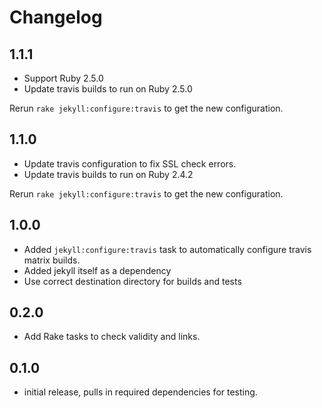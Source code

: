 # Changelog

## 1.1.1

* Support Ruby 2.5.0
* Update travis builds to run on Ruby 2.5.0

Rerun `rake jekyll:configure:travis` to get the new configuration.

## 1.1.0

* Update travis configuration to fix SSL check errors.
* Update travis builds to run on Ruby 2.4.2

Rerun `rake jekyll:configure:travis` to get the new configuration.

## 1.0.0

* Added `jekyll:configure:travis` task to automatically configure travis matrix builds.
* Added jekyll itself as a dependency
* Use correct destination directory for builds and tests

## 0.2.0

* Add Rake tasks to check validity and links.

## 0.1.0

* initial release, pulls in required dependencies for testing.
